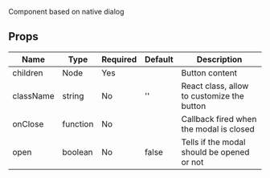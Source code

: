 Component based on native dialog

Props
-----

Name | Type | Required | Default | Description
-----|------|----------|---------|------------
children|Node|Yes||Button content
className|string|No|''|React class, allow to customize the button
onClose|function|No||Callback fired when the modal is closed
open|boolean|No|false|Tells if the modal should be opened or not
